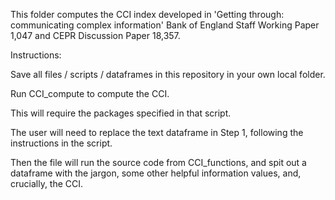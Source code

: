 This folder computes the CCI index developed in 'Getting through: communicating complex information' Bank of England Staff Working Paper 1,047 and CEPR Discussion Paper 18,357. 

Instructions: 

Save all files / scripts / dataframes in this repository in your own local folder. 

Run CCI_compute to compute the CCI. 

This will require the packages specified in that script. 

The user will need to replace the text dataframe in Step 1, following the instructions in the script. 

Then the file will run the source code from CCI_functions, and spit out a dataframe with the jargon, some other helpful information values, and, crucially, the CCI. 
